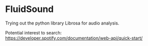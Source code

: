 # FluidSound
Trying out the python library Librosa for audio analysis.

Potential interest to search:
https://developer.spotify.com/documentation/web-api/quick-start/
